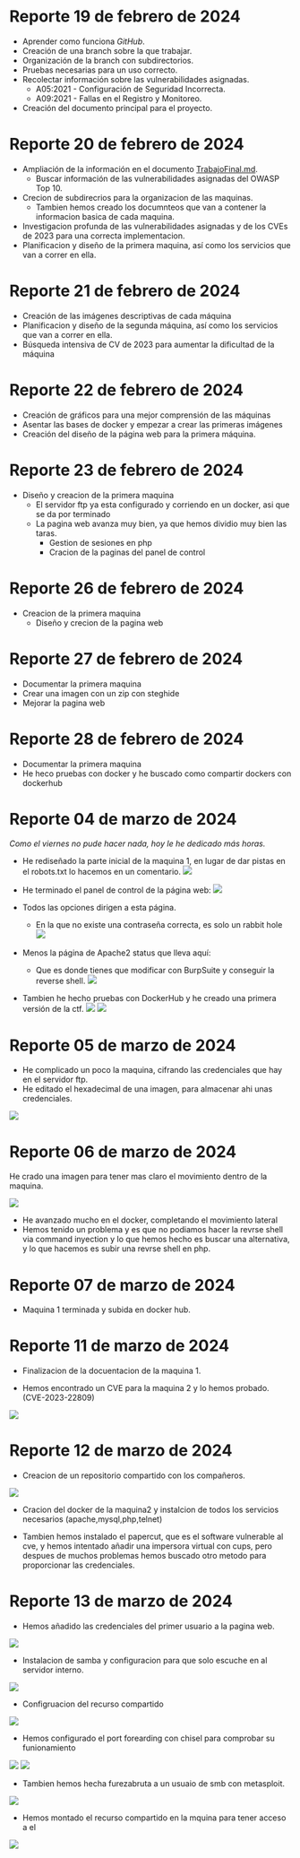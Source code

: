 # Reporte 19 de febrero de 2024


- Aprender como funciona *GitHub*.
- Creación de una branch sobre la que trabajar.
- Organización de la branch con subdirectorios.
- Pruebas necesarias para un uso correcto.
- Recolectar información sobre las vulnerabilidades asignadas.
    - A05:2021 - Configuración de Seguridad Incorrecta.
    - A09:2021 - Fallas en el Registro y Monitoreo.
- Creación del documento principal para el proyecto.


# Reporte 20 de febrero de 2024

- Ampliación de la información en el documento [TrabajoFinal.md](https://github.com/Dani-ITB24/Proyecto-Final/blob/Grupo1(Jordi-JoanMaria-Genis)/Documentacion/TrabajoFinal.md).
    - Buscar información de las vulnerabilidades asignadas del OWASP Top 10.
- Crecion de subdirecrios para la organizacion de las maquinas.
	- Tambien hemos creado los documnteos que van a contener la informacion basica de cada maquina. 
- Investigacion profunda de las vulnerabilidades asignadas y de los CVEs de 2023 para una correcta implementacion.
- Planificacion y diseño de la primera maquina, así como los servicios que van a correr en ella.


# Reporte 21 de febrero de 2024

- Creación de las imágenes descriptivas de cada máquina
- Planificacion y diseño de la segunda máquina, así como los servicios que van a correr en ella.
- Búsqueda intensiva de CV de 2023 para aumentar la dificultad de la máquina

# Reporte 22 de febrero de 2024

- Creación de gráficos para una mejor comprensión de las máquinas
- Asentar las bases de docker y empezar a crear las primeras imágenes
- Creación del diseño de la página web para la primera máquina.

# Reporte 23 de febrero de 2024

- Diseño y creacion de la primera maquina
    - El servidor ftp ya esta configurado y corriendo en un docker, asi que se da por terminado
    - La pagina web avanza muy bien, ya que hemos dividio muy bien las taras.
        - Gestion de sesiones en php
        - Cracion de la paginas del panel de control 


# Reporte 26 de febrero de 2024

- Creacion de la primera maquina
    - Diseño y crecion de la pagina web


# Reporte 27 de febrero de 2024

- Documentar la primera maquina
- Crear una imagen con un zip con steghide
- Mejorar la pagina web


# Reporte 28 de febrero de 2024

- Documentar la primera maquina
- He heco pruebas con docker y he buscado como compartir dockers con dockerhub


# Reporte 04 de marzo de 2024
*Como el viernes no pude hacer nada, hoy le he dedicado más horas.*

- He rediseñado la parte inicial de la maquina 1, en lugar de dar pistas en el robots.txt lo hacemos en un comentario.
![](/ReportesDiarios/Jordi/img/comentariocss.jpg)

- He terminado el panel de control de la página web:
![](/ReportesDiarios/Jordi/img/config.jpg)

- Todos las opciones dirigen a esta página.
    - En la que no existe una contraseña correcta, es solo un rabbit hole
![](/ReportesDiarios/Jordi/img/password.jpg)


- Menos la página de Apache2 status que lleva aquí:
    - Que es donde tienes que modificar con BurpSuite y conseguir la reverse shell.
![](/ReportesDiarios/Jordi/img/statusapache.jpg)


- Tambien he hecho pruebas con DockerHub y he creado una primera versión de la ctf.
![](/ReportesDiarios/Jordi/img/dockerhubcli.png)
![](/ReportesDiarios/Jordi/img/dockerhubweb.png)


# Reporte 05 de marzo de 2024

- He complicado un poco la maquina, cifrando las credenciales que hay en el servidor ftp.
- He editado el hexadecimal de una imagen, para almacenar ahi unas credenciales.

![](/ReportesDiarios/Jordi/img/hexeditor.jpg)

# Reporte 06 de marzo de 2024

He crado una imagen para tener mas claro el movimiento dentro de la maquina.

![](/ReportesDiarios/Jordi/img/movimiento.gif)

- He avanzado mucho en el docker, completando el movimiento lateral
- Hemos tenido un problema y es que no podiamos hacer la revrse shell via command inyection y lo que hemos hecho es buscar una alternativa, y lo que hacemos es subir una revrse shell en php.

# Reporte 07 de marzo de 2024

- Maquina 1 terminada y subida en docker hub.

# Reporte 11 de marzo de 2024

- Finalizacion de la docuentacion de la maquina 1.

- Hemos encontrado un CVE para la maquina 2 y lo hemos probado. (CVE-2023-22809)

![](/Assets/papercut.jpg)


# Reporte 12 de marzo de 2024

- Creacion de un repositorio compartido con los compañeros.

![](/ReportesDiarios/Jordi/img/repo.jpg)

- Cracion del docker de la maquina2 y instalcion de todos los servicios necesarios (apache,mysql,php,telnet)

- Tambien hemos instalado el papercut, que es el software vulnerable al cve, y hemos intentado añadir una impersora virtual con cups, pero despues de muchos problemas hemos buscado otro metodo para proporcionar las credenciales.


# Reporte 13 de marzo de 2024

- Hemos añadido las credenciales del primer usuario a la pagina web.

![](/ReportesDiarios/Jordi/img/credsthegrafg.jpg)

- Instalacion de samba y configuracion para que solo escuche en al servidor interno.

![](/ReportesDiarios/Jordi/img/smbconf1.jpg)

- Configruacion del recurso compartido

![](/ReportesDiarios/Jordi/img/smbconf2.jpg)

- Hemos configurado el port forearding con chisel para comprobar su funionamiento

![](/ReportesDiarios/Jordi/img/chiselsrv.jpg)
![](/ReportesDiarios/Jordi/img/chiselclient.jpg)

- Tambien hemos hecha furezabruta a un usuaio de smb con metasploit.

![](/ReportesDiarios/Jordi/img/msfsmbbrute.jpg)

- Hemos montado el recurso compartido en la mquina para tener acceso a el

![](/ReportesDiarios/Jordi/img/mount.jpg)
